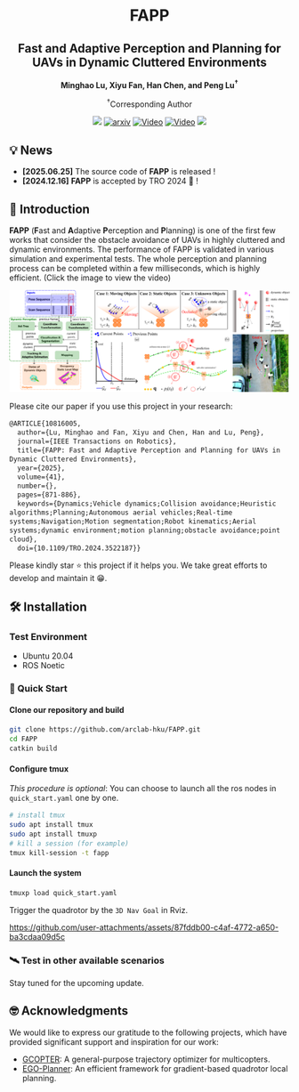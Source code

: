 <!--
 Author Information
 * @Author: bowen-xu link.bowenxu@connect.hku.hk
 * @Date: 2025-06-25 20:09:36
 * @LastEditors: bowen-xu link.bowenxu@connect.hku.hk
 * @LastEditTime: 2025-09-06 19:15:56
 * @Description: 
 * 
 * Copyright (c) 2025 by bowen-xu link.bowenxu@connect.hku.hk, All Rights Reserved. 
-->
<div align = "center">
  <h1>
    FAPP 
  </h1>
</div>
<div align = "center">
  <h2>
    Fast and Adaptive Perception and Planning for UAVs in Dynamic Cluttered Environments
  </h2>
</div>
<div align="center">
  <strong>
        Minghao Lu,
        Xiyu Fan,
        Han Chen, and
        Peng Lu<sup>†</sup>
  </strong>
  <p>
    <sup>†</sup>Corresponding Author
  </p>
  <a href="https://ieeexplore.ieee.org/document/10816005"><img src="https://img.shields.io/badge/Paper-IEEE%20TRO-004088"/></a>
  <a href='https://arxiv.org/pdf/2312.08743.pdf'><img src='https://img.shields.io/badge/arXiv-2312.08743-24CC00' alt='arxiv'></a>
  <a href='https://www.bilibili.com/video/BV1tpkMYEELF/?spm_id_from=333.1387.upload.video_card.click&vd_source=038c861e9419962098b9dc6162ccee43'><img alt="Video" src="https://img.shields.io/badge/BiliBili-Video-EAD1DC"/></a>
  <a href='https://www.youtube.com/watch?v=-0l-_cR8NkQ'><img alt="Video" src="https://img.shields.io/badge/YouTube-Video-CC0000"/></a>
  <a href="https://mp.weixin.qq.com/s/nrjIWLI3TfUIXH2wxCVqOw"><img src="https://img.shields.io/badge/%E4%B8%AD%E6%96%87%E8%A7%A3%E8%AF%BB-%E5%BE%AE%E4%BF%A1%E5%85%AC%E4%BC%97%E5%8F%B7-4A8D2D"/></a>
</div>

## 💡 News 
* **[2025.06.25]** The source code of **FAPP** is released !
* **[2024.12.16]** **FAPP** is accepted by TRO 2024 🚀 !

## 📜 Introduction

**FAPP** (**F**ast and **A**daptive **P**erception and **P**lanning) is one of the first few works that consider the obstacle avoidance of UAVs in highly cluttered and dynamic environments. The performance of FAPP is validated in various simulation and experimental tests. The whole perception and planning process can be completed within a few milliseconds, which is highly efficient. (Click the image to view the video)

[![video](misc/overview.png)](https://www.bilibili.com/video/BV1tpkMYEELF/?spm_id_from=333.1387.upload.video_card.click&vd_source=038c861e9419962098b9dc6162ccee43)

Please cite our paper if you use this project in your research:

```
@ARTICLE{10816005,
  author={Lu, Minghao and Fan, Xiyu and Chen, Han and Lu, Peng},
  journal={IEEE Transactions on Robotics}, 
  title={FAPP: Fast and Adaptive Perception and Planning for UAVs in Dynamic Cluttered Environments}, 
  year={2025},
  volume={41},
  number={},
  pages={871-886},
  keywords={Dynamics;Vehicle dynamics;Collision avoidance;Heuristic algorithms;Planning;Autonomous aerial vehicles;Real-time systems;Navigation;Motion segmentation;Robot kinematics;Aerial systems;dynamic environment;motion planning;obstacle avoidance;point cloud},
  doi={10.1109/TRO.2024.3522187}}

```
Please kindly star ⭐️ this project if it helps you. We take great efforts to develop and maintain it 😁.

## 🛠️ Installation

### Test Environment
* Ubuntu 20.04
* ROS Noetic

### 🚀 Quick Start

#### Clone our repository and build
```bash
git clone https://github.com/arclab-hku/FAPP.git
cd FAPP 
catkin build
```
#### Configure tmux
*This procedure is optional*: You can choose to launch all the ros nodes in `quick_start.yaml` one by one.

```bash
# install tmux
sudo apt install tmux
sudo apt install tmuxp
# kill a session (for example)
tmux kill-session -t fapp
```

#### Launch the system
```bash
tmuxp load quick_start.yaml 
```

Trigger the quadrotor by the `3D Nav Goal` in Rviz.

https://github.com/user-attachments/assets/87fddb00-c4af-4772-a650-ba3cdaa09d5c

### 🛰️ Test in other available scenarios
Stay tuned for the upcoming update.


## 🤓 Acknowledgments

We would like to express our gratitude to the following projects, which have provided significant support and inspiration for our work:
- [GCOPTER](https://github.com/ZJU-FAST-Lab/GCOPTER): A general-purpose trajectory optimizer for multicopters.
- [EGO-Planner](https://github.com/ZJU-FAST-Lab/EGO-Planner-v2): An efficient framework for gradient-based quadrotor local planning.

